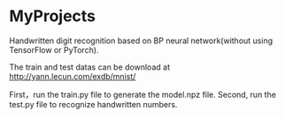 # MyProjects
Handwritten digit recognition based on BP neural network(without using TensorFlow or PyTorch).

The train and test datas can be download at http://yann.lecun.com/exdb/mnist/

First，run the train.py file to generate the model.npz file.
Second, run the test.py file to recognize handwritten numbers.
